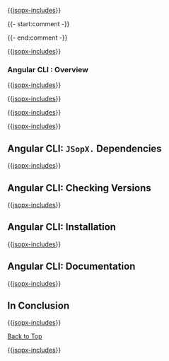 ﻿{{[jsopx-includes](AllGlobal/Master/Includes/Content/Template/Technologies/AngularCli/Header.md)}}

{{- start:comment -}}
<!-- START JSOPX NOVA DOCX HEADER
group: 'Technologies'
subGroup: 'Angular CLI'
IsProductionReady: true
IsDraft: false
toc: true
END JSOPX NOVA DOCX HEADER -->
{{- end:comment -}}

{{[jsopx-includes](AllGlobal/Master/Includes/Content/Common/Draft-Notice.md)}}

### Angular CLI : Overview

{{[jsopx-includes](AllGlobal/Master/Includes/Content/Template/Technologies/AngularCli/Overview.md)}}

{{[jsopx-includes](AllGlobal/Master/Includes/Content/Common/Current-Phase.md)}}

{{[jsopx-includes](AllGlobal/Master/Includes/Content/Template/Technologies/AngularCli/BodyContent.md)}}

{{[jsopx-includes](AllGlobal/Master/Includes/Content/Common/Alerts-Current.md)}}


## Angular CLI: `JSopX.` Dependencies

{{[jsopx-includes](AllGlobal/Master/Includes/Content/Template/Technologies/AngularCli/JsopxDependencies.md)}}


## Angular CLI: Checking Versions

{{[jsopx-includes](AllGlobal/Master/Includes/Content/Template/Technologies/AngularCli/CheckingVersions.md)}}


## Angular CLI: Installation

{{[jsopx-includes](AllGlobal/Master/Includes/Content/Template/Technologies/AngularCli/Installation.md)}}

## Angular CLI: Documentation

{{[jsopx-includes](AllGlobal/Master/Includes/Content/Template/Technologies/AngularCli/Documentation.md)}}

## In Conclusion

{{[jsopx-includes](AllGlobal/Master/Includes/Content/Template/Technologies/AngularCli/InConclusion.md)}}

[Back to Top](#table-of-contents)

{{[jsopx-includes](AllGlobal/Master/Includes/Content/Layout/Footer.md)}}
